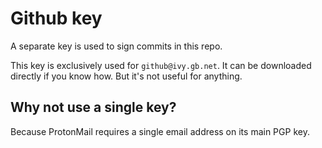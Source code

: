 # Github key

A separate key is used to sign commits in this repo.

This key is exclusively used for `github@ivy.gb.net`. It can be downloaded directly if you know how. But it's not useful for anything.

## Why not use a single key?

Because ProtonMail requires a single email address on its main PGP key.

